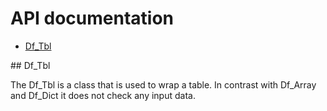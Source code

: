 # API documentation

- [Df_Tbl](#__Df_Tbl__)

<a name="__Df_Tbl__">
## Df_Tbl

The Df_Tbl is a class that is used to wrap a table. In contrast with Df_Array
and Df_Dict it does not check any input data.